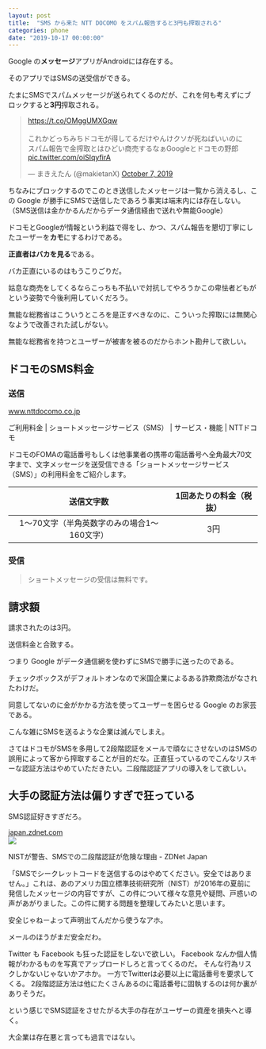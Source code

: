 ```yaml
---
layout: post
title:  "SMS から来た NTT DOCOMO をスパム報告すると3円も搾取される"
categories: phone
date: "2019-10-17 00:00:00"
---
```


Google の**メッセージ**アプリがAndroidには存在する。

そのアプリではSMSの送受信ができる。

たまにSMSでスパムメッセージが送られてくるのだが、これを何も考えずにブロックすると**3円**搾取される。

<blockquote class="twitter-tweet tw-align-center"><p lang="ja" dir="ltr"><a href="https://t.co/OMggUMXGqw">https://t.co/OMggUMXGqw</a><br><br>これかどっちみちドコモが得してるだけやんけクソが死ねばいいのに<br>スパム報告で金搾取とはひどい商売するなぁGoogleとドコモの野郎 <a href="https://t.co/oiSIqyfirA">pic.twitter.com/oiSIqyfirA</a></p>&mdash; まきえたん (@makietanX) <a href="https://twitter.com/makietanX/status/1181189884137992192?ref_src=twsrc%5Etfw">October 7, 2019</a></blockquote> <script async src="https://platform.twitter.com/widgets.js" charset="utf-8"></script>

ちなみにブロックするのでこのとき送信したメッセージは一覧から消えるし、この Google が勝手にSMSで送信したであろう事実は端末内には存在しない。
（SMS送信は金かかるんだからデータ通信経由で送れや無能Google）

ドコモとGoogleが情報という利益で得をし、かつ、スパム報告を懇切丁寧にしたユーザーを**カモ**にするわけである。

**正直者はバカを見る**である。

バカ正直にいるのはもうこりごりだ。

姑息な商売をしてくるならこっちも不払いで対抗してやろうかこの卑怯者どもがという姿勢で今後利用していくだろう。

無能な総務省はこういうところを是正すべきなのに、こういった搾取には無関心なようで改善された試しがない。

無能な総務省を持つとユーザーが被害を被るのだからホント勘弁して欲しい。

## ドコモのSMS料金

### 送信


<div class="card">
  <a href="https://www.nttdocomo.co.jp/service/sms/charge/"></a>
  <div class="card__header">
    <a href="https://www.nttdocomo.co.jp/service/sms/charge/">www.nttdocomo.co.jp</a>
  </div>
  <div class="card__image">
    <img src="">
  </div>
  <div class="card__title">
    <p>ご利用料金 | ショートメッセージサービス（SMS） | サービス・機能 | NTTドコモ</p>
  </div>
  <div class="card__description">
    <p>ドコモのFOMAの電話番号もしくは他事業者の携帯の電話番号へ全角最大70文字まで、文字メッセージを送受信できる「ショートメッセージサービス（SMS）」の利用料金をご紹介します。</p>
  </div>
</div>


|送信文字数|1回あたりの料金（税抜）|
|:-:|:-:|
|1～70文字（半角英数字のみの場合1～160文字）|3円|

### 受信

> ショートメッセージの受信は無料です。

## 請求額

請求されたのは3円。

送信料金と合致する。

つまり Google がデータ通信網を使わずにSMSで勝手に送ったのである。

チェックボックスがデフォルトオンなので米国企業によるある詐欺商法がなされたわけだ。

同意してないのに金がかかる方法を使ってユーザーを困らせる Google のお家芸である。

こんな雑にSMSを送るような企業は滅んでしまえ。

さてはドコモがSMSを多用して2段階認証をメールで頑なにさせないのはSMSの誤用によって客から搾取することが目的だな。正直狂っているのでこんなリスキーな認証方法はやめていただきたい。二段階認証アプリの導入をして欲しい。

## 大手の認証方法は偏りすぎで狂っている

SMS認証好きすぎだろ。


<div class="card">
  <a href="https://japan.zdnet.com/article/35095393/"></a>
  <div class="card__header">
    <a href="https://japan.zdnet.com/article/35095393/">japan.zdnet.com</a>
  </div>
  <div class="card__image">
    <img src="https://japan.zdnet.com/storage/2017/01/23/b6356d933050cb8dc6db177c66aeaff2/0-underused-security-technologies.jpg">
  </div>
  <div class="card__title">
    <p>NISTが警告、SMSでの二段階認証が危険な理由 - ZDNet Japan</p>
  </div>
  <div class="card__description">
    <p>「SMSでシークレットコードを送信するのはやめてください。安全ではありません。」これは、あのアメリカ国立標準技術研究所（NIST）が2016年の夏前に発信したメッセージの内容ですが、この件について様々な意見や疑問、戸惑いの声があがりました。この件に関する問題を整理してみたいと思います。</p>
  </div>
</div>


安全じゃねーよって声明出てんだから使うなアホ。

メールのほうがまだ安全だわ。

Twitter も Facebook も狂った認証をしないで欲しい。
Facebook なんか個人情報がわかるものを写真でアップロードしろと言ってくるのだ。
そんな行為リスクしかないじゃないかアホか。
一方でTwitterは必要以上に電話番号を要求してくる。
2段階認証方法は他にたくさんあるのに電話番号に固執するのは何か裏がありそうだ。

という感じでSMS認証をさせたがる大手の存在がユーザーの資産を損失へと導く。

大企業は存在悪と言っても過言ではない。

